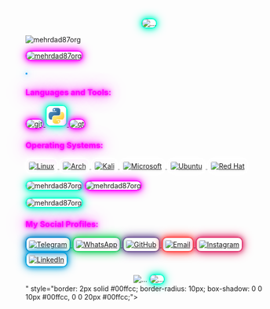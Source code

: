 <div align="center">
  <img alt="..." width="400" src="https://media0.giphy.com/media/v1.Y2lkPTc5MGI3NjExemwxdzJiMjN0cm1xNzhmbTRwNmFlanV4MTBsYXZrZWYxcmhmYjRkNyZlcD12MV9pbnRlcm5hbF9naWZfYnlfaWQmY3Q9Zw/fmkYSBlJt3XjNF6p9c/giphy.gif" style="border: 2px solid #00ffcc; border-radius: 10px; box-shadow: 0 0 10px #00ffcc, 0 0 20px #00ffcc;">
</div>

<p align="left"> <img src="https://komarev.com/ghpvc/?username=mehrdad87org&label=Profile%20views&color=0e75b6&style=flat" alt="mehrdad87org" /> </p>

<p align="left"> <a href="https://github.com/ryo-ma/github-profile-trophy"><img src="https://github-profile-trophy.vercel.app/?username=mehrdad87org" alt="mehrdad87org" style="border: 2px solid #ff00ff; border-radius: 10px; box-shadow: 0 0 10px #ff00ff, 0 0 20px #ff00ff;" /></a> </p>

<p align="left"> <a href="https://twitter.com/" target="blank"><img src="https://img.shields.io/twitter/follow/?logo=twitter&style=for-the-badge" alt="" style="border: 2px solid #1da1f2; border-radius: 10px; box-shadow: 0 0 10px #1da1f2, 0 0 20px #1da1f2;" /></a> </p>

<h3 align="left" style="color: #ff00ff; text-shadow: 0 0 5px #ff00ff, 0 0 10px #ff00ff, 0 0 20px #ff00ff, 0 0 40px #ff00ff;">Languages and Tools:</h3>
<p align="left">
  <a href="https://git-scm.com/" target="_blank" rel="noreferrer">
    <img src="https://www.vectorlogo.zone/logos/git-scm/git-scm-icon.svg" alt="git" width="40" height="40" style="border: 2px solid #ff00ff; border-radius: 10px; box-shadow: 0 0 10px #ff00ff, 0 0 20px #ff00ff; transition: transform 0.3s ease, box-shadow 0.3s ease;" onmouseover="this.style.transform='scale(1.2)'; this.style.boxShadow='0 0 20px #ff00ff, 0 0 40px #ff00ff';" onmouseout="this.style.transform='scale(1)'; this.style.boxShadow='0 0 10px #ff00ff, 0 0 20px #ff00ff';">
  </a>
  <a href="https://www.python.org" target="_blank" rel="noreferrer">
    <img src="https://raw.githubusercontent.com/devicons/devicon/master/icons/python/python-original.svg" alt="python" width="40" height="40" style="border: 2px solid #00ffcc; border-radius: 10px; box-shadow: 0 0 10px #00ffcc, 0 0 20px #00ffcc; transition: transform 0.3s ease, box-shadow 0.3s ease;" onmouseover="this.style.transform='scale(1.2)'; this.style.boxShadow='0 0 20px #00ffcc, 0 0 40px #00ffcc';" onmouseout="this.style.transform='scale(1)'; this.style.boxShadow='0 0 10px #00ffcc, 0 0 20px #00ffcc';">
  </a>
  <a href="https://www.qt.io/" target="_blank" rel="noreferrer">
    <img src="https://upload.wikimedia.org/wikipedia/commons/0/0b/Qt_logo_2016.svg" alt="qt" width="40" height="40" style="border: 2px solid #ff00ff; border-radius: 10px; box-shadow: 0 0 10px #ff00ff, 0 0 20px #ff00ff; transition: transform 0.3s ease, box-shadow 0.3s ease;" onmouseover="this.style.transform='scale(1.2)'; this.style.boxShadow='0 0 20px #ff00ff, 0 0 40px #ff00ff';" onmouseout="this.style.transform='scale(1)'; this.style.boxShadow='0 0 10px #ff00ff, 0 0 20px #ff00ff';">
  </a>
</p>

<!-- New Icons Row -->
<h3 align="left" style="color: #ff00ff; text-shadow: 0 0 5px #ff00ff, 0 0 10px #ff00ff, 0 0 20px #ff00ff, 0 0 40px #ff00ff;">Operating Systems:</h3>
<p align="left">
  <a href="#" target="_blank">
    <img src="https://img.icons8.com/?size=100&id=tmEqIUErLJVM&format=png&color=000000" alt="Linux" width="60" height="60" style="border: 2px solid #ffffff; border-radius: 10px; padding: 5px; transition: transform 0.3s ease, box-shadow 0.3s ease, filter 0.3s ease; box-shadow: 0 0 10px #ffffff, 0 0 20px #ffffff;" onmouseover="this.style.transform='scale(1.2)'; this.style.boxShadow='0 0 20px #ffffff, 0 0 40px #ffffff'; this.style.filter='brightness(1.5)';" onmouseout="this.style.transform='scale(1)'; this.style.boxShadow='0 0 10px #ffffff, 0 0 20px #ffffff'; this.style.filter='brightness(1)';">
  </a>
  <a href="#" target="_blank">
    <img src="https://img.icons8.com/?size=100&id=uIXgLv5iSlLJ&format=png&color=000000" alt="Arch" width="60" height="60" style="border: 2px solid #ffffff; border-radius: 10px; padding: 5px; transition: transform 0.3s ease, box-shadow 0.3s ease, filter 0.3s ease; box-shadow: 0 0 10px #ffffff, 0 0 20px #ffffff;" onmouseover="this.style.transform='scale(1.2)'; this.style.boxShadow='0 0 20px #ffffff, 0 0 40px #ffffff'; this.style.filter='brightness(1.5)';" onmouseout="this.style.transform='scale(1)'; this.style.boxShadow='0 0 10px #ffffff, 0 0 20px #ffffff'; this.style.filter='brightness(1)';">
  </a>
  <a href="#" target="_blank">
    <img src="https://img.icons8.com/?size=100&id=qBWtR72kluCU&format=png&color=000000" alt="Kali" width="60" height="60" style="border: 2px solid #ffffff; border-radius: 10px; padding: 5px; transition: transform 0.3s ease, box-shadow 0.3s ease, filter 0.3s ease; box-shadow: 0 0 10px #ffffff, 0 0 20px #ffffff;" onmouseover="this.style.transform='scale(1.2)'; this.style.boxShadow='0 0 20px #ffffff, 0 0 40px #ffffff'; this.style.filter='brightness(1.5)';" onmouseout="this.style.transform='scale(1)'; this.style.boxShadow='0 0 10px #ffffff, 0 0 20px #ffffff'; this.style.filter='brightness(1)';">
  </a>
  <a href="#" target="_blank">
    <img src="https://img.icons8.com/?size=100&id=22989&format=png&color=000000" alt="Microsoft" width="60" height="60" style="border: 2px solid #ffffff; border-radius: 10px; padding: 5px; transition: transform 0.3s ease, box-shadow 0.3s ease, filter 0.3s ease; box-shadow: 0 0 10px #ffffff, 0 0 20px #ffffff;" onmouseover="this.style.transform='scale(1.2)'; this.style.boxShadow='0 0 20px #ffffff, 0 0 40px #ffffff'; this.style.filter='brightness(1.5)';" onmouseout="this.style.transform='scale(1)'; this.style.boxShadow='0 0 10px #ffffff, 0 0 20px #ffffff'; this.style.filter='brightness(1)';">
  </a>
  <a href="#" target="_blank">
    <img src="https://img.icons8.com/?size=100&id=jboFV8ZOXgZR&format=png&color=000000" alt="Ubuntu" width="60" height="60" style="border: 2px solid #ffffff; border-radius: 10px; padding: 5px; transition: transform 0.3s ease, box-shadow 0.3s ease, filter 0.3s ease; box-shadow: 0 0 10px #ffffff, 0 0 20px #ffffff;" onmouseover="this.style.transform='scale(1.2)'; this.style.boxShadow='0 0 20px #ffffff, 0 0 40px #ffffff'; this.style.filter='brightness(1.5)';" onmouseout="this.style.transform='scale(1)'; this.style.boxShadow='0 0 10px #ffffff, 0 0 20px #ffffff'; this.style.filter='brightness(1)';">
  </a>
  <a href="#" target="_blank">
    <img src="https://img.icons8.com/?size=100&id=17847&format=png&color=000000" alt="Red Hat" width="60" height="60" style="border: 2px solid #ffffff; border-radius: 10px; padding: 5px; transition: transform 0.3s ease, box-shadow 0.3s ease, filter 0.3s ease; box-shadow: 0 0 10px #ffffff, 0 0 20px #ffffff;" onmouseover="this.style.transform='scale(1.2)'; this.style.boxShadow='0 0 20px #ffffff, 0 0 40px #ffffff'; this.style.filter='brightness(1.5)';" onmouseout="this.style.transform='scale(1)'; this.style.boxShadow='0 0 10px #ffffff, 0 0 20px #ffffff'; this.style.filter='brightness(1)';">
  </a>
</p>

<p><img align="left" src="https://github-readme-stats.vercel.app/api/top-langs?username=mehrdad87org&show_icons=true&locale=en&layout=compact" alt="mehrdad87org" style="border: 2px solid #00ffcc; border-radius: 10px; box-shadow: 0 0 10px #00ffcc, 0 0 20px #00ffcc;" /></p>

<p>&nbsp;<img align="center" src="https://github-readme-stats.vercel.app/api?username=mehrdad87org&show_icons=true&locale=en" alt="mehrdad87org" style="border: 2px solid #ff00ff; border-radius: 10px; box-shadow: 0 0 10px #ff00ff, 0 0 20px #ff00ff;" /></p>

<p><img align="center" src="https://github-readme-streak-stats.herokuapp.com/?user=mehrdad87org&" alt="mehrdad87org" style="border: 2px solid #00ffcc; border-radius: 10px; box-shadow: 0 0 10px #00ffcc, 0 0 20px #00ffcc;" /></p>

<h3 align="left" style="color: #ff00ff; text-shadow: 0 0 5px #ff00ff, 0 0 10px #ff00ff, 0 0 20px #ff00ff, 0 0 40px #ff00ff;">My Social Profiles:</h3>
<p align="left">
  <a href="https://t.me/mehrdad87org" target="_blank">
    <img src="https://img.icons8.com/?size=100&id=k4jADXhS5U1t&format=png&color=000000" alt="Telegram" width="50" height="50" style="border: 2px solid #0088cc; border-radius: 10px; padding: 5px; transition: transform 0.3s ease, box-shadow 0.3s ease; box-shadow: 0 0 10px #0088cc, 0 0 20px #0088cc;" onmouseover="this.style.transform='scale(1.2)'; this.style.boxShadow='0 0 20px #0088cc, 0 0 40px #0088cc';" onmouseout="this.style.transform='scale(1)'; this.style.boxShadow='0 0 10px #0088cc, 0 0 20px #0088cc';">
  </a>
  <a href="https://wa.link/78c7u1" target="_blank">
    <img src="https://img.icons8.com/?size=100&id=A1JUR9NRH7sC&format=png&color=000000" alt="WhatsApp" width="50" height="50" style="border: 2px solid #25d366; border-radius: 10px; padding: 5px; transition: transform 0.3s ease, box-shadow 0.3s ease; box-shadow: 0 0 10px #25d366, 0 0 20px #25d366;" onmouseover="this.style.transform='scale(1.2)'; this.style.boxShadow='0 0 20px #25d366, 0 0 40px #25d366';" onmouseout="this.style.transform='scale(1)'; this.style.boxShadow='0 0 10px #25d366, 0 0 20px #25d366';">
  </a>
  <a href="https://github.com/mehrdad87org" target="_blank">
    <img src="https://img.icons8.com/?size=100&id=LoL4bFzqmAa0&format=png&color=000000" alt="GitHub" width="50" height="50" style="border: 2px solid #6e5494; border-radius: 10px; padding: 5px; transition: transform 0.3s ease, box-shadow 0.3s ease; box-shadow: 0 0 10px #6e5494, 0 0 20px #6e5494;" onmouseover="this.style.transform='scale(1.2)'; this.style.boxShadow='0 0 20px #6e5494, 0 0 40px #6e5494';" onmouseout="this.style.transform='scale(1)'; this.style.boxShadow='0 0 10px #6e5494, 0 0 20px #6e5494';">
  </a>
  <a href="mailto:mehrdad87ourangg@gmail.com" target="_blank">
    <img src="https://img.icons8.com/?size=100&id=eFPBXQop6V2m&format=png&color=000000" alt="Email" width="50" height="50" style="border: 2px solid #ff4444; border-radius: 10px; padding: 5px; transition: transform 0.3s ease, box-shadow 0.3s ease; box-shadow: 0 0 10px #ff4444, 0 0 20px #ff4444;" onmouseover="this.style.transform='scale(1.2)'; this.style.boxShadow='0 0 20px #ff4444, 0 0 40px #ff4444';" onmouseout="this.style.transform='scale(1)'; this.style.boxShadow='0 0 10px #ff4444, 0 0 20px #ff4444';">
  </a>
  <a href="https://instagram.com/mehrdad_ourang87" target="_blank">
    <img src="https://img.icons8.com/?size=100&id=nj0Uj45LGUYh&format=png&color=000000" alt="Instagram" width="50" height="50" style="border: 2px solid #e1306c; border-radius: 10px; padding: 5px; transition: transform 0.3s ease, box-shadow 0.3s ease; box-shadow: 0 0 10px #e1306c, 0 0 20px #e1306c;" onmouseover="this.style.transform='scale(1.2)'; this.style.boxShadow='0 0 20px #e1306c, 0 0 40px #e1306c';" onmouseout="this.style.transform='scale(1)'; this.style.boxShadow='0 0 10px #e1306c, 0 0 20px #e1306c';">
  </a>
  <a href="https://www.linkedin.com/in/mehrdad-ourang-4204b734a" target="_blank">
    <img src="https://img.icons8.com/?size=100&id=MR3dZdlA53te&format=png&color=000000" alt="LinkedIn" width="50" height="50" style="border: 2px solid #00a0dc; border-radius: 10px; padding: 5px; transition: transform 0.3s ease, box-shadow 0.3s ease; box-shadow: 0 0 10px #00a0dc, 0 0 20px #00a0dc;" onmouseover="this.style.transform='scale(1.2)'; this.style.boxShadow='0 0 20px #00a0dc, 0 0 40px #00a0dc';" onmouseout="this.style.transform='scale(1)'; this.style.boxShadow='0 0 10px #00a0dc, 0 0 20px #00a0dc';">
  </a>
</p>

<div align="center">
  <img alt="..." width="400" src="<div align="center">
  <img alt="..." width="400" src="https://media0.giphy.com/media/v1.Y2lkPTc5MGI3NjExemwxdzJiMjN0cm1xNzhmbTRwNmFlanV4MTBsYXZrZWYxcmhmYjRkNyZlcD12MV9pbnRlcm5hbF9naWZfYnlfaWQmY3Q9Zw/fmkYSBlJt3XjNF6p9c/giphy.gif" style="border: 2px solid #00ffcc; border-radius: 10px; box-shadow: 0 0 10px #00ffcc, 0 0 20px #00ffcc;">
</div>" style="border: 2px solid #00ffcc; border-radius: 10px; box-shadow: 0 0 10px #00ffcc, 0 0 20px #00ffcc;">
</div>
